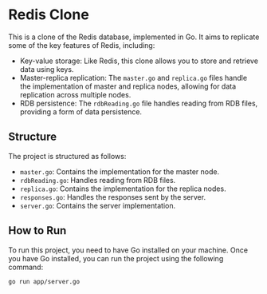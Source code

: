 # Redis Clone 

This is a clone of the Redis database, implemented in Go. It aims to replicate some of the key features of Redis, including:

- Key-value storage: Like Redis, this clone allows you to store and retrieve data using keys.
- Master-replica replication: The `master.go` and `replica.go` files handle the implementation of master and replica nodes, allowing for data replication across multiple nodes.
- RDB persistence: The `rdbReading.go` file handles reading from RDB files, providing a form of data persistence.

## Structure

The project is structured as follows:

- `master.go`: Contains the implementation for the master node.
- `rdbReading.go`: Handles reading from RDB files.
- `replica.go`: Contains the implementation for the replica nodes.
- `responses.go`: Handles the responses sent by the server.
- `server.go`: Contains the server implementation.

## How to Run

To run this project, you need to have Go installed on your machine. Once you have Go installed, you can run the project using the following command:

```sh
go run app/server.go
```
